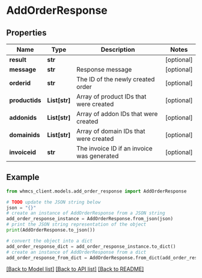 # AddOrderResponse


## Properties

Name | Type | Description | Notes
------------ | ------------- | ------------- | -------------
**result** | **str** |  | [optional] 
**message** | **str** | Response message | [optional] 
**orderid** | **str** | The ID of the newly created order | [optional] 
**productids** | **List[str]** | Array of product IDs that were created | [optional] 
**addonids** | **List[str]** | Array of addon IDs that were created | [optional] 
**domainids** | **List[str]** | Array of domain IDs that were created | [optional] 
**invoiceid** | **str** | The invoice ID if an invoice was generated | [optional] 

## Example

```python
from whmcs_client.models.add_order_response import AddOrderResponse

# TODO update the JSON string below
json = "{}"
# create an instance of AddOrderResponse from a JSON string
add_order_response_instance = AddOrderResponse.from_json(json)
# print the JSON string representation of the object
print(AddOrderResponse.to_json())

# convert the object into a dict
add_order_response_dict = add_order_response_instance.to_dict()
# create an instance of AddOrderResponse from a dict
add_order_response_from_dict = AddOrderResponse.from_dict(add_order_response_dict)
```
[[Back to Model list]](../README.md#documentation-for-models) [[Back to API list]](../README.md#documentation-for-api-endpoints) [[Back to README]](../README.md)


